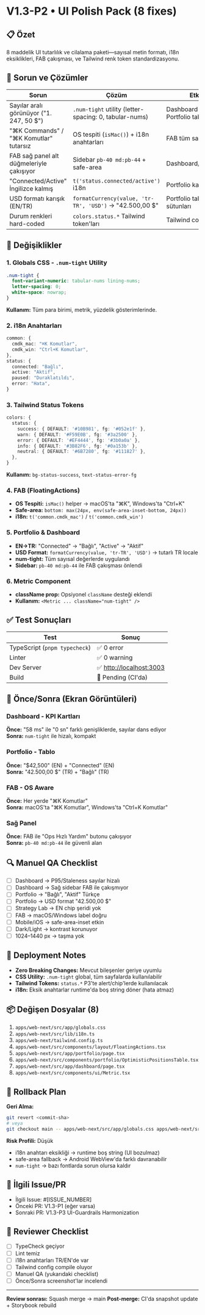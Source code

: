 # V1.3-P2 • UI Polish Pack (8 fixes)

## 📋 Özet
8 maddelik UI tutarlılık ve cilalama paketi—sayısal metin formatı, i18n eksiklikleri, FAB çakışması, ve Tailwind renk token standardizasyonu.

## 🎯 Sorun ve Çözümler

| Sorun | Çözüm | Etki |
|-------|-------|------|
| Sayılar aralı görünüyor ("1. 247, 50 $") | `.num-tight` utility (letter-spacing: 0, tabular-nums) | Dashboard KPI, Portfolio tablolar |
| "⌘K Commands" / "⌘K Komutlar" tutarsız | OS tespiti (`isMac()`) + i18n anahtarları | FAB tüm sayfalarda |
| FAB sağ panel alt düğmeleriyle çakışıyor | Sidebar `pb-40 md:pb-44` + safe-area | Dashboard/Portfolio |
| "Connected/Active" İngilizce kalmış | `t('status.connected/active')` i18n | Portfolio kartları |
| USD formatı karışık (EN/TR) | `formatCurrency(value, 'tr-TR', 'USD')` → "42.500,00 $" | Portfolio tablo sütunları |
| Durum renkleri hard-coded | `colors.status.*` Tailwind token'ları | Tailwind config |

## 🔧 Değişiklikler

### 1. Globals CSS - `.num-tight` Utility
```css
.num-tight {
  font-variant-numeric: tabular-nums lining-nums;
  letter-spacing: 0;
  white-space: nowrap;
}
```
**Kullanım:** Tüm para birimi, metrik, yüzdelik gösterimlerinde.

### 2. i18n Anahtarları
```typescript
common: {
  cmdk_mac: "⌘K Komutlar",
  cmdk_win: "Ctrl+K Komutlar",
},
status: {
  connected: "Bağlı",
  active: "Aktif",
  paused: "Duraklatıldı",
  error: "Hata",
}
```

### 3. Tailwind Status Tokens
```typescript
colors: {
  status: {
    success: { DEFAULT: '#10B981', fg: '#052e1f' },
    warn: { DEFAULT: '#F59E0B', fg: '#3a2500' },
    error: { DEFAULT: '#EF4444', fg: '#3b0a0a' },
    info: { DEFAULT: '#3B82F6', fg: '#0a153b' },
    neutral: { DEFAULT: '#6B7280', fg: '#111827' },
  },
}
```
**Kullanım:** `bg-status-success`, `text-status-error-fg`

### 4. FAB (FloatingActions)
- **OS Tespiti:** `isMac()` helper → macOS'ta "⌘K", Windows'ta "Ctrl+K"
- **Safe-area:** `bottom: max(24px, env(safe-area-inset-bottom, 24px))`
- **i18n:** `t('common.cmdk_mac')` / `t('common.cmdk_win')`

### 5. Portfolio & Dashboard
- **EN→TR:** "Connected" → "Bağlı", "Active" → "Aktif"
- **USD Format:** `formatCurrency(value, 'tr-TR', 'USD')` → tutarlı TR locale
- **num-tight:** Tüm sayısal değerlerde uygulandı
- **Sidebar:** `pb-40 md:pb-44` ile FAB çakışması önlendi

### 6. Metric Component
- **className prop:** Opsiyonel `className` desteği eklendi
- **Kullanım:** `<Metric ... className="num-tight" />`

## ✅ Test Sonuçları

| Test | Sonuç |
|------|-------|
| TypeScript (`pnpm typecheck`) | ✅ 0 error |
| Linter | ✅ 0 warning |
| Dev Server | ✅ <http://localhost:3003> |
| Build | 🔄 Pending (CI'da) |

## 📸 Önce/Sonra (Ekran Görüntüleri)

### Dashboard - KPI Kartları
**Önce:** "58 ms" ile "0 sn" farklı genişliklerde, sayılar dans ediyor  
**Sonra:** `num-tight` ile hizalı, kompakt

### Portfolio - Tablo
**Önce:** "$42,500" (EN) + "Connected" (EN)  
**Sonra:** "42.500,00 $" (TR) + "Bağlı" (TR)

### FAB - OS Aware
**Önce:** Her yerde "⌘K Komutlar"  
**Sonra:** macOS'ta "⌘K Komutlar", Windows'ta "Ctrl+K Komutlar"

### Sağ Panel
**Önce:** FAB ile "Ops Hızlı Yardım" butonu çakışıyor  
**Sonra:** `pb-40 md:pb-44` ile güvenli alan

## 🔍 Manuel QA Checklist

- [ ] Dashboard → P95/Staleness sayılar hizalı
- [ ] Dashboard → Sağ sidebar FAB ile çakışmıyor
- [ ] Portfolio → "Bağlı", "Aktif" Türkçe
- [ ] Portfolio → USD format "42.500,00 $"
- [ ] Strategy Lab → EN chip şeridi yok
- [ ] FAB → macOS/Windows label doğru
- [ ] Mobile/iOS → safe-area-inset etkin
- [ ] Dark/Light → kontrast korunuyor
- [ ] 1024–1440 px → taşma yok

## 🚀 Deployment Notes

- **Zero Breaking Changes:** Mevcut bileşenler geriye uyumlu
- **CSS Utility:** `.num-tight` global, tüm sayfalarda kullanılabilir
- **Tailwind Tokens:** `status.*` P3'te alert/chip'lerde kullanılacak
- **i18n:** Eksik anahtarlar runtime'da boş string döner (hata atmaz)

## 📦 Değişen Dosyalar (8)

1. `apps/web-next/src/app/globals.css`
2. `apps/web-next/src/lib/i18n.ts`
3. `apps/web-next/tailwind.config.ts`
4. `apps/web-next/src/components/layout/FloatingActions.tsx`
5. `apps/web-next/src/app/portfolio/page.tsx`
6. `apps/web-next/src/components/portfolio/OptimisticPositionsTable.tsx`
7. `apps/web-next/src/app/dashboard/page.tsx`
8. `apps/web-next/src/components/ui/Metric.tsx`

## 🎯 Rollback Plan

**Geri Alma:**
```bash
git revert <commit-sha>
# veya
git checkout main -- apps/web-next/src/app/globals.css apps/web-next/src/lib/i18n.ts ...
```

**Risk Profili:** Düşük
- i18n anahtarı eksikliği → runtime boş string (UI bozulmaz)
- safe-area fallback → Android WebView'da farklı davranabilir
- `num-tight` → bazı fontlarda sorun olursa kaldır

## 🔗 İlgili Issue/PR

- İlgili Issue: #[ISSUE_NUMBER]
- Önceki PR: V1.3-P1 (eğer varsa)
- Sonraki PR: V1.3-P3 UI-Guardrails Harmonization

## 👥 Reviewer Checklist

- [ ] TypeCheck geçiyor
- [ ] Lint temiz
- [ ] i18n anahtarları TR/EN'de var
- [ ] Tailwind config compile oluyor
- [ ] Manuel QA (yukarıdaki checklist)
- [ ] Önce/Sonra screenshot'lar incelendi

---

**Review sonrası:** Squash merge → main
**Post-merge:** CI'da snapshot update + Storybook rebuild
